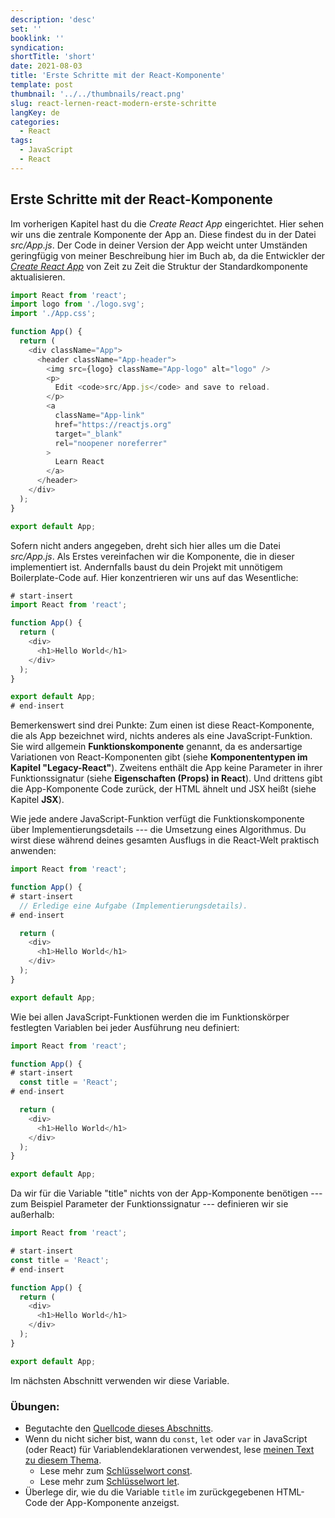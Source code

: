 ```yaml
---
description: 'desc'
set: ''
booklink: ''
syndication:
shortTitle: 'short'
date: 2021-08-03
title: 'Erste Schritte mit der React-Komponente'
template: post
thumbnail: '../../thumbnails/react.png'
slug: react-lernen-react-modern-erste-schritte
langKey: de
categories:
  - React
tags:
  - JavaScript
  - React
---
```


## Erste Schritte mit der React-Komponente

Im vorherigen Kapitel hast du die *Create React App* eingerichtet. Hier sehen wir uns die zentrale Komponente der App an. Diese findest du in der Datei *src/App.js*. Der Code in deiner Version der App weicht unter Umständen geringfügig von meiner Beschreibung hier im Buch ab, da die Entwickler der [*Create React App*](https://github.com/facebook/create-react-app) von Zeit zu Zeit die Struktur der Standardkomponente aktualisieren.

```js
import React from 'react';
import logo from './logo.svg';
import './App.css';

function App() {
  return (
    <div className="App">
      <header className="App-header">
        <img src={logo} className="App-logo" alt="logo" />
        <p>
          Edit <code>src/App.js</code> and save to reload.
        </p>
        <a
          className="App-link"
          href="https://reactjs.org"
          target="_blank"
          rel="noopener noreferrer"
        >
          Learn React
        </a>
      </header>
    </div>
  );
}

export default App;
```

Sofern nicht anders angegeben, dreht sich hier alles um die Datei *src/App.js*. Als Erstes vereinfachen wir die Komponente, die in dieser implementiert ist. Andernfalls baust du dein Projekt mit unnötigem Boilerplate-Code auf. Hier konzentrieren wir uns auf das Wesentliche: 

```js
# start-insert
import React from 'react';

function App() {
  return (
    <div>
      <h1>Hello World</h1>
    </div>
  );
}

export default App;
# end-insert
```

Bemerkenswert sind drei Punkte: Zum einen ist diese React-Komponente, die als App bezeichnet wird, nichts anderes als eine JavaScript-Funktion. Sie wird allgemein **Funktionskomponente** genannt, da es andersartige Variationen von React-Komponenten gibt (siehe **Komponententypen im Kapitel "Legacy-React"**). Zweitens enthält die App keine Parameter in ihrer Funktionssignatur (siehe **Eigenschaften (Props) in React**). Und drittens gibt die App-Komponente Code zurück, der HTML ähnelt und JSX heißt (siehe Kapitel **JSX**).

Wie jede andere JavaScript-Funktion verfügt die Funktionskomponente über Implementierungsdetails --- die Umsetzung eines Algorithmus. Du wirst diese während deines gesamten Ausflugs in die React-Welt praktisch anwenden:

```js
import React from 'react';

function App() {
# start-insert
  // Erledige eine Aufgabe (Implementierungsdetails).
# end-insert

  return (
    <div>
      <h1>Hello World</h1>
    </div>
  );
}

export default App;
```

Wie bei allen JavaScript-Funktionen werden die im Funktionskörper festlegten Variablen bei jeder Ausführung neu definiert:

```js
import React from 'react';

function App() {
# start-insert
  const title = 'React';
# end-insert

  return (
    <div>
      <h1>Hello World</h1>
    </div>
  );
}

export default App;
```

Da wir für die Variable "title" nichts von der App-Komponente benötigen --- zum Beispiel Parameter der Funktionssignatur --- definieren wir sie außerhalb:

```js
import React from 'react';

# start-insert
const title = 'React';
# end-insert

function App() {
  return (
    <div>
      <h1>Hello World</h1>
    </div>
  );
}

export default App;
```

Im nächsten Abschnitt verwenden wir diese Variable.

### Übungen:

* Begutachte den [Quellcode dieses Abschnitts](https://codesandbox.io/s/github/the-road-to-learn-react/hacker-stories/tree/hs/Meet-the-React-Component).
* Wenn du nicht sicher bist, wann du `const`, `let` oder `var` in JavaScript (oder React) für Variablendeklarationen verwendest, lese [meinen Text zu diesem Thema](https://www.robinwieruch.de/const-let-var).
  * Lese mehr zum [Schlüsselwort const](https://developer.mozilla.org/de/docs/Web/JavaScript/Reference/Statements/const).
  * Lese mehr zum [Schlüsselwort let](https://developer.mozilla.org/de/docs/Web/JavaScript/Reference/Statements/let).
* Überlege dir, wie du die Variable `title` im zurückgegebenen HTML-Code der App-Komponente anzeigst.
<img src="https://vg01.met.vgwort.de/na/06daf670f95548e294d27711af22cbd6" width="1" height="1" alt="">